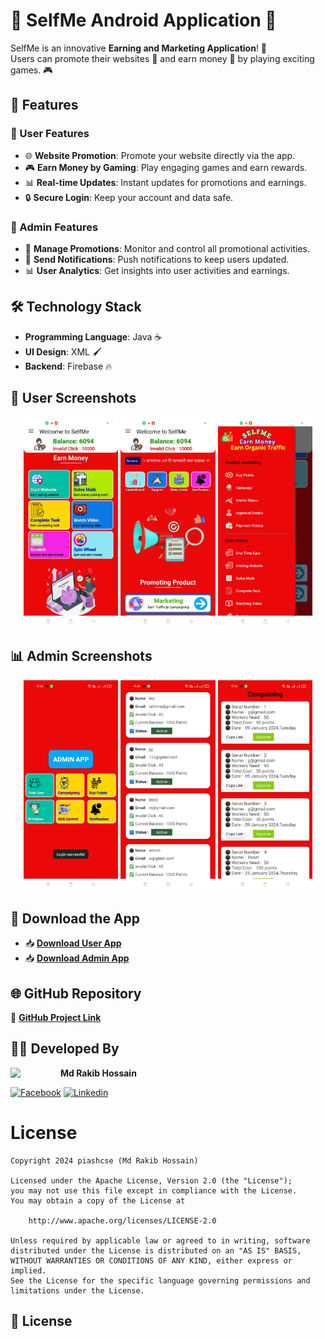 # 🌟 SelfMe Android Application 🌟

SelfMe is an innovative **Earning and Marketing Application**! 🎯  
Users can promote their websites 📢 and earn money 💸 by playing exciting games. 🎮  



## 🚀 Features
### 📱 User Features
- 🌐 **Website Promotion**: Promote your website directly via the app.
- 🎮 **Earn Money by Gaming**: Play engaging games and earn rewards.
- 📊 **Real-time Updates**: Instant updates for promotions and earnings.
- 🔒 **Secure Login**: Keep your account and data safe.
  
### 🔑 Admin Features
- 📂 **Manage Promotions**: Monitor and control all promotional activities.
- 🔔 **Send Notifications**: Push notifications to keep users updated.
- 📊 **User Analytics**: Get insights into user activities and earnings.



## 🛠 Technology Stack
- **Programming Language**: Java ☕
- **UI Design**: XML 🖌️
- **Backend**: Firebase 🔥



## 📸 User Screenshots  
<p align="center">
  <img width="30%" height="50%" src="https://github.com/RlM100always/Hisab/blob/main/ScreenShot/Selfme/User/Screenshot_2025-01-24-16-36-18-17_05af06492da4e9a63740615e851714b0.jpg"  />
  <img width="30%" height="50%" src="https://github.com/RlM100always/Hisab/blob/main/ScreenShot/Selfme/User/Screenshot_2025-01-24-16-36-12-77_05af06492da4e9a63740615e851714b0.jpg" />
  <img width="30%" height="50%" src="https://github.com/RlM100always/Hisab/blob/main/ScreenShot/Selfme/User/Screenshot_2025-01-24-16-36-26-69_05af06492da4e9a63740615e851714b0.jpg" />
</p>



## 📊 Admin Screenshots  
<p align="center">
  <img width="30%" height="50%" src="https://github.com/RlM100always/Hisab/blob/main/ScreenShot/Selfme/Admin/Screenshot_2025-01-24-17-26-01-50_ea7b947956d4a99e9afc01ad75167bec.jpg"  />
  <img width="30%" height="50%" src="https://github.com/RlM100always/Hisab/blob/main/ScreenShot/Selfme/Admin/Screenshot_2025-01-24-17-26-06-80_ea7b947956d4a99e9afc01ad75167bec.jpg" />
  <img width="30%" height="50%" src="https://github.com/RlM100always/Hisab/blob/main/ScreenShot/Selfme/Admin/Screenshot_2025-01-24-17-26-12-33_ea7b947956d4a99e9afc01ad75167bec.jpg" />
</p>





## 📲 Download the App  
- 📥 **[Download User App](https://drive.google.com/file/d/1l129EV-qURme2lS3GFmh675KM0KxHlaa/view?usp=sharing)**  
- 📥 **[Download Admin App](https://drive.google.com/file/d/18THkrZzSHdEPL7jlcPuepYV2tthnh8gH/view?usp=sharing)**  



## 🌐 GitHub Repository  
🔗 **[GitHub Project Link](https://github.com/RlM100always)**  



## 👨‍💻 Developed By  
<a href="https://twitter.com/piashcse" target="_blank">
  <img src="https://avatars.githubusercontent.com/u/109984220?v=4" width="80" align="left">
</a>

**Md Rakib Hossain**  

[![Facebook](https://img.shields.io/badge/-Facebook-1877F2?logo=facebook&logoColor=white&style=for-the-badge)](https://www.facebook.com/rlm100always/)
[![Linkedin](https://img.shields.io/badge/-LinkedIn-0077B5?logo=linkedin&logoColor=white&style=for-the-badge)](https://www.linkedin.com/in/rlm100always/)


# License
```
Copyright 2024 piashcse (Md Rakib Hossain)

Licensed under the Apache License, Version 2.0 (the "License");
you may not use this file except in compliance with the License.
You may obtain a copy of the License at

    http://www.apache.org/licenses/LICENSE-2.0

Unless required by applicable law or agreed to in writing, software
distributed under the License is distributed on an "AS IS" BASIS,
WITHOUT WARRANTIES OR CONDITIONS OF ANY KIND, either express or implied.
See the License for the specific language governing permissions and
limitations under the License.
```


## 📝 License  
